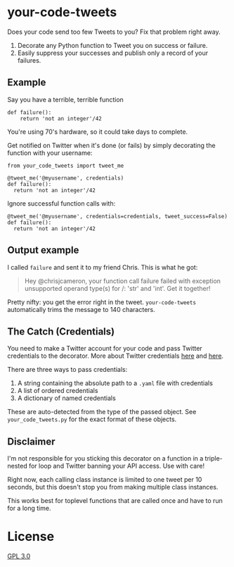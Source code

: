 # your-code-tweets

Does your code send too few Tweets to you? Fix that problem right away.

1. Decorate any Python function to Tweet you on success or failure.
2. Easily suppress your successes and publish only a record of your failures.

## Example

Say you have a terrible, terrible function

    def failure():
        return 'not an integer'/42

You're using 70's hardware, so it could take days to complete.

Get notified on Twitter when it's done (or fails) by simply decorating the function with your username:

    from your_code_tweets import tweet_me

    @tweet_me('@myusername', credentials)
    def failure():
      return 'not an integer'/42

Ignore successful function calls with:

    @tweet_me('@myusername', credentials=credentials, tweet_success=False)
    def failure():
      return 'not an integer'/42


## Output example

I called `failure` and sent it to my friend Chris. This is what he got:

> Hey @chrisjcameron, your function call failure failed with exception unsupported
> operand type(s) for /: 'str' and 'int'. Get it together!

Pretty nifty: you get the error right in the tweet. `your-code-tweets` automatically trims the message to 140 characters.

## The Catch (Credentials)

You need to make a Twitter account for your code and pass Twitter credentials to the decorator. More about Twitter credentials [here](https://dev.twitter.com/overview/documentation) and [here](https://code.google.com/p/python-twitter/).

There are three ways to pass credentials:

1. A string containing the absolute path to a `.yaml` file with credentials
2. A list of ordered credentials
3. A dictionary of named credentials

These are auto-detected from the type of the passed object. See `your_code_tweets.py` for the exact format of these objects.

## Disclaimer

I'm not responsible for you sticking this decorator on a function in a triple-nested for loop and Twitter banning your API access. Use with care!

Right now, each calling class instance is limited to one tweet per 10 seconds, but this doesn't stop you from making multiple class instances.

This works best for toplevel functions that are called once and have to run for a long time.

# License

[GPL 3.0](https://www.gnu.org/licenses/gpl-3.0.txt)